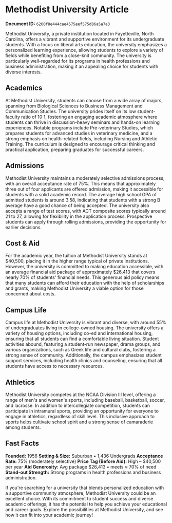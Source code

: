 # Methodist University Article

**Document ID:** `6200f8e444cae4575eef575d86a5a7a3`

Methodist University, a private institution located in Fayetteville, North Carolina, offers a vibrant and supportive environment for its undergraduate students. With a focus on liberal arts education, the university emphasizes a personalized learning experience, allowing students to explore a variety of fields while benefiting from a close-knit community. The university is particularly well-regarded for its programs in health professions and business administration, making it an appealing choice for students with diverse interests.

## Academics
At Methodist University, students can choose from a wide array of majors, spanning from Biological Sciences to Business Management and Communication Studies. The university prides itself on its low student-faculty ratio of 10:1, fostering an engaging academic atmosphere where students can thrive in discussion-heavy seminars and hands-on learning experiences. Notable programs include Pre-veterinary Studies, which prepares students for advanced studies in veterinary medicine, and a strong emphasis on health-related fields, including Nursing and Athletic Training. The curriculum is designed to encourage critical thinking and practical application, preparing graduates for successful careers.

## Admissions
Methodist University maintains a moderately selective admissions process, with an overall acceptance rate of 75%. This means that approximately three out of four applicants are offered admission, making it accessible for students with a solid academic record. The average high school GPA of admitted students is around 3.58, indicating that students with a strong B average have a good chance of being accepted. The university also accepts a range of test scores, with ACT composite scores typically around 21 to 27, allowing for flexibility in the application process. Prospective students can apply through rolling admissions, providing the opportunity for earlier decisions.

## Cost & Aid
For the academic year, the tuition at Methodist University stands at $40,500, placing it in the higher range typical of private institutions. However, the university is committed to making education accessible, with an average financial aid package of approximately $26,413 that covers nearly 70% of students' financial needs. This generous aid policy means that many students can afford their education with the help of scholarships and grants, making Methodist University a viable option for those concerned about costs.

## Campus Life
Campus life at Methodist University is vibrant and diverse, with around 55% of undergraduates living in college-owned housing. The university offers a variety of housing options, including co-ed and international housing, ensuring that all students can find a comfortable living situation. Student activities abound, featuring a student-run newspaper, drama groups, and various organizations, such as Greek life and cultural clubs, fostering a strong sense of community. Additionally, the campus emphasizes student support services, including health clinics and counseling, ensuring that all students have access to necessary resources.

## Athletics
Methodist University competes at the NCAA Division III level, offering a range of men's and women's sports, including baseball, basketball, soccer, and lacrosse. In addition to intercollegiate competition, students can participate in intramural sports, providing an opportunity for everyone to engage in athletics, regardless of skill level. This inclusive approach to sports helps cultivate school spirit and a strong sense of camaraderie among students.

## Fast Facts
**Founded:** 1956
**Setting & Size:** Suburban • 1,436 Undergrads
**Acceptance Rate:** 75% (moderately selective)
**Price Tag (Before Aid):** High – $40,500 per year
**Aid Generosity:** Avg package $26,413 • meets ≈ 70% of need
**Stand-out Strength:** Strong programs in health professions and business administration.

If you're searching for a university that blends personalized education with a supportive community atmosphere, Methodist University could be an excellent choice. With its commitment to student success and diverse academic offerings, it has the potential to help you achieve your educational and career goals. Explore the possibilities at Methodist University, and see how it can fit into your academic journey!
